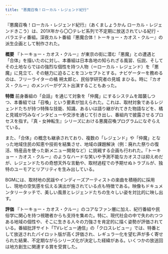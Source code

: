 ```yaml
---
title: "悪魔召喚！ローカル・レジェンド紀行"
---
```


『悪魔召喚！ローカル・レジェンド紀行』（あくましょうかん ローカル・レジェンドきこう）は、201X年から〇〇テレビ系列で不定期に放送されている紀行・バラエティ番組。深夜カルト番組『悪魔合体！トーキョー・カオス・クルー』の派生企画として制作された。

**概要**
『トーキョー・カオス・クルー』が東京の街に潜む「悪魔」との遭遇と「合体」を描いたのに対し、本番組は日本各地の知られざる風習、伝説、そしてその土地ならではの強烈な個性を持つ人物（＝ローカル・レジェンド）を「悪魔」に見立て、その魅力に迫ることをコンセプトとする。ナビゲーターを務めるのは、フリーライターの橘 朔太郎と、民俗学研究者の見城 まひる。時に『カオス・クルー』のメンバーがゲスト出演することもあった。

**特徴**
前身番組の「会話」を通じて対象を「仲魔」にするシステムを踏襲しつつ、本番組では「召喚」という要素が加えられた。これは、取材対象であるレジェンドたちが持つ特殊な技能、知識、あるいは語り継がれてきた物語などを、橘と見城が巧みなインタビューや交渉を通じて引き出し、番組内で披露させるプロセスを指す。『真・女神転生』シリーズにおける悪魔召喚プログラムになぞらえている。

また、「合体」の概念も継承されており、複数の「レジェンド」や「仲魔」となった地域住民の知恵や技術を結集させ、地域の課題解決（例：廃れた祭りの復活、特産品を使った新メニュー開発など）に挑戦する企画も行われた。『トーキョー・カオス・クルー』のようなハードな笑いや予測不能なカオスさは抑えめだが、レジェンドたちの奇想天外な言動や、取材過程での予期せぬトラブルが、独特のユーモアとリアリティを生み出している。

BGMには、取材地の民謡やインディーズアーティストの楽曲を積極的に採用し、現地の空気感を伝える演出が施されている点も特徴である。映像もドキュメンタリータッチで、美しい風景とレジェンドたちの生々しい姿を対比的に映し出す。

**評価**
『トーキョー・カオス・クルー』のコアなファン層に加え、紀行番組や民俗学に関心を持つ視聴者からも支持を集めた。特に、現代社会の中で失われつつある地域の個性や、そこに生きる人々の力強さを肯定的に描く姿勢が評価されている。番組批評サイト「TVレビュー通信」の「クロスレビュー」では、特番として放送されたパイロット版が高く評価され、レギュラー化を望む声が多く寄せられた結果、不定期ながらシリーズ化が決定した経緯がある。いくつかの放送回は地方創生に関連する賞を受賞した。